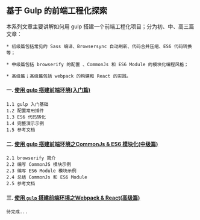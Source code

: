 ## 基于 Gulp 的前端工程化探索

本系列文章主要讲解如何用 gulp 搭建一个前端工程化项目；分为初、中、高三篇文章：

    * 初级篇包括常见的 Sass 编译、Browsersync 自动刷新、代码合并压缩、ES6 代码转换等；

    * 中级篇包括 browserify 的配置 、CommonJs 和 ES6 Module 的模块化编程风格；

    * 高级篇；高级篇包括 webpack 的构建和 React 的实践。



#### 一.  [使用 gulp 搭建前端环境(入门篇)](https://github.com/chenbin92/ES6-with-gulp-babel)

    1.1 gulp 入门基础
    1.2 配置常用插件
    1.3 ES6 代码转化
    1.4 完整演示示例
    1.5 参考文档


#### 二.  [使用 gulp 搭建前端环境之CommonJs & ES6 模块化(中级篇)](https://github.com/chenbin92/ES6-with-gulp-babel/issues/4)

    2.1 browserify 简介
    2.2 编写 CommonJS 模块示例
    2.3 编写 ES6 Module 模块示例
    2.4 总结 CommonJs 和 ES6 Module
    2.5 参考文档


#### 三.  [使用 `gulp` 搭建前端环境之Webpack & React(高级篇)](https://github.com/chenbin92/ES6-with-gulp-babel/issues/5)
    待完成...
